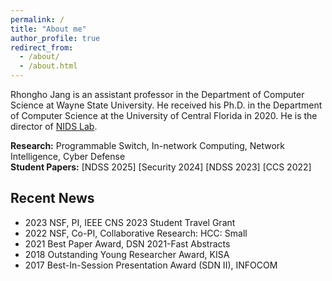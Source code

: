 ```yaml
---
permalink: /
title: "About me"
author_profile: true
redirect_from: 
  - /about/
  - /about.html
---
```


Rhongho Jang is an assistant professor in the Department of Computer Science at Wayne State University. He received his Ph.D. in the Department of Computer Science at the University of Central Florida in 2020. 
He is the director of [NIDS Lab](/team/). 

<b>Research:</b> Programmable Switch, In-network Computing, Network Intelligence, Cyber Defense
<br>
<b>Student Papers:</b>  [NDSS 2025] [Security 2024] [NDSS 2023] [CCS 2022]


Recent News
---
* 2023 NSF, PI, IEEE CNS 2023 Student Travel Grant 
* 2022 NSF, Co-PI, Collaborative Research: HCC: Small
* 2021 Best Paper Award, DSN 2021-Fast Abstracts
* 2018 Outstanding Young Researcher Award, KISA
* 2017 Best-In-Session Presentation Award (SDN II), INFOCOM

